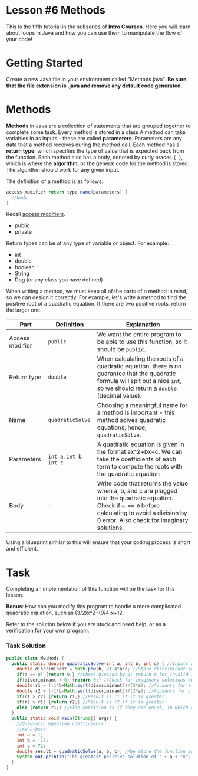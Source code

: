 # Lesson #6 Methods

This is the fifth tutorial in the subseries of **Intro Courses**. Here you will learn about loops in Java and how you can use them to manipulate the flow of your code!

# Getting Started
Create a new Java file in your environment called "Methods.java". **Be sure that the file extension is .java and remove any default code generated.**

# Methods
**Methods** in Java are a collection of statements that are grouped together to complete some task. Every method is stored in a class
A method can take variables in as inputs - these are called **parameters**. Parameters are any data that a method receives during the method call.
Each method has a **return type**, which specifies the type of value that is expected back from the function.
Each method also has a body, denoted by curly braces `{ }`, which is where the **algorithm**, or the general code for the method is stored.
The algorithm should work for any given input.

The definition of a method is as follows:
```java
access-modifier return-type name(parameters) {
  //body
}
```

Recall [access modifiers](https://github.com/frc6908/JavaForBeginners/blob/master/Lesson%202%20-%20Primitives/Lesson2Primitives.md).
* public
* private

Return types can be of any type of variable or object. For example:
* int
* double
* boolean
* String
* Dog (or any class you have defined)

When writing a method, we must keep all of the parts of a method in mind, so we can design it correctly.
For example, let's write a method to find the positive root of a quadratic equation. If there are two positive roots, return the larger one.

Part | Definition | Explanation
---- | ---- | ----
Access modifier | `public` | We want the entire program to be able to use this function, so it should be `public`.
Return type | `double` | When calculating the roots of a quadratic equation, there is no guarantee that the quadratic formula will spit out a nice `int`, so we should return a `double` (decimal value).
Name | `quadraticSolve` | Choosing a meaningful name for a method is important - this method solves quadratic equations; hence, `quadraticSolve`.
Parameters | `int a`, `int b`, `int c` | A quadratic equation is given in the format ax^2+bx+c. We can take the coefficients of each term to compute the roots with the quadratic equation
Body | - | Write code that returns the value when a, b, and c are plugged into the quadratic equation. Check if `a == 0` before calculating to avoid a division by 0 error. Also check for imaginary solutions.

Using a blueprint similar to this will ensure that your coding process is short and efficient.

# Task

Completing an implementation of this function will be the task for this lesson.

**Bonus**: How can you modify this program to handle a more complicated quadratic equation, such as (3/2)x^2+(9/4)x+12.

Refer to the solution below if you are stuck and need help, or as a verification for your own program.

### Task Solution

```java
public class Methods {
  public static double quadraticSolve(int a, int b, int c) { //Inputs a quadratic equation of form: ax^2+bx+c
    double discriminant = Math.pow(b, 2)-4*a*c; //Store discriminant in its own variable for reusability
    if(a == 0) {return 0;} //Check divison by 0; return 0 for invalid input
    if(discriminant < 0) {return 0;} //Check for imaginary solutions where discriminant is less than 0; return 0 for invalid input
    double r1 = (-1*b+Math.sqrt(discriminant))/(2*a); //Accounts for + of +/- in formula
    double r2 = (-1*b-Math.sqrt(discriminant))/(2*a); //Accounts for - of +/- in formula
    if(r1 > r2) {return r1;} //Result is r1 if it is greater
    if(r2 > r1) {return r2;} //Result is r2 if it is greater
    else {return r1;} //Else condition is if they are equal, in which case return either one (I chose to return r1)
  }
  public static void main(String[] args) {
    //Quadratic equation coefficients
    //ax^2+bx+c
    int a = 1;
    int b = -17;
    int c = 72;
    double result = quadraticSolve(a, b, c); //We store the function in a double variable because we expect the function to return a double
    System.out.println("The greatest positive solution of " + a + "x^2 + " + b + "x + " + c + " is " + result);
  }
}

```
